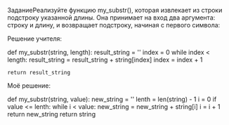 ЗаданиеРеализуйте функцию my_substr(), которая извлекает из строки подстроку указанной длины. Она принимает на вход два аргумента: строку и длину, и возвращает подстроку, начиная с первого символа:

Решение учителя:


def my_substr(string, length):
	result_string = ''
    index = 0
    while index < length:
        result_string = result_string + string[index]
        index = index + 1

    return result_string

Моё решение:


def my_substr(string, value):
	new_string = ''
    lenth = len(string) - 1
    i = 0
    if value <= lenth:
        while i < value:
            new_string = new_string + string[i]
            i = i + 1
        return new_string
    return string